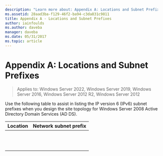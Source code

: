 ```yaml
---
description: "Learn more about: Appendix A: Locations and Subnet Prefixes"
ms.assetid: 28aad3ba-f129-46f2-ba94-c3da831c9811
title: Appendix A - Locations and Subnet Prefixes
author: iainfoulds
ms.author: daveba
manager: daveba
ms.date: 05/31/2017
ms.topic: article
---
```


# Appendix A: Locations and Subnet Prefixes

>Applies to: Windows Server 2022, Windows Server 2019, Windows Server 2016, Windows Server 2012 R2, Windows Server 2012

Use the following table to assist in listing the IP version 6 (IPv6) subnet prefixes when you design the site topology for  Windows Server 2008  Active Directory Domain Services (AD DS).

|Location|Network subnet prefix|
|------------|-------------------------|
|||
|||
|||
|||
|||
|||
|||
|||
|||
|||
|||




